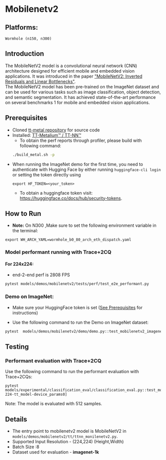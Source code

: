 # Mobilenetv2

## Platforms:
    Wormhole (n150, n300)

## Introduction
The MobileNetV2 model is a convolutional neural network (CNN) architecture designed for efficient mobile and embedded vision applications. It was introduced in the paper ["MobileNetV2: Inverted Residuals and Linear Bottlenecks"](https://arxiv.org/abs/1801.04381). </br>
The MobileNetV2 model has been pre-trained on the ImageNet dataset and can be used for various tasks such as image classification, object detection, and semantic segmentation. It has achieved state-of-the-art performance on several benchmarks 1 for mobile and embedded vision applications.

## Prerequisites
- Cloned [tt-metal repository](https://github.com/tenstorrent/tt-metal) for source code
- Installed: [TT-Metalium™ / TT-NN™](https://github.com/tenstorrent/tt-metal/blob/main/INSTALLING.md)
  - To obtain the perf reports through profiler, please build with following command:
  ```sh
  ./build_metal.sh -p
  ```
- When running the ImageNet demo for the first time, you need to authenticate with Hugging Face by either running `huggingface-cli login` or setting the token directly using
  ```
  export HF_TOKEN=<your_token>
  ```
  - To obtain a huggingface token visit: https://huggingface.co/docs/hub/security-tokens.

## How to Run
- **Note:** On N300 ,Make sure to set the following environment variable in the terminal:
```
export WH_ARCH_YAML=wormhole_b0_80_arch_eth_dispatch.yaml
```

### Model performant running with Trace+2CQ
#### For 224x224:
- end-2-end perf is 2808 FPS
```bash
pytest models/demos/mobilenetv2/tests/perf/test_e2e_performant.py
```

### Demo on ImageNet:
- Make sure your HuggingFace token is set ([See Prerequisites](#prerequisites) for instructions)


- Use the following command to run the Demo on ImageNet dataset:
```bash
pytest  models/demos/mobilenetv2/demo/demo.py::test_mobilenetv2_imagenet_demo
```

## Testing
### Performant evaluation with Trace+2CQ
Use the following command to run the performant evaluation with Trace+2CQs:

```
pytest models/experimental/classification_eval/classification_eval.py::test_mobilenetv2_image_classification_eval[8-224-tt_model-device_params0]
```
Note: The model is evaluated with 512 samples.


## Details
- The entry point to mobilenetv2 model is MobileNetV2 in `models/demos/mobilenetv2/tt/ttnn_monilenetv2.py`.
- Supported Input Resolution - (224,224) (Height,Width)
- Batch Size :8
- Dataset used for evaluation - **imagenet-1k**
